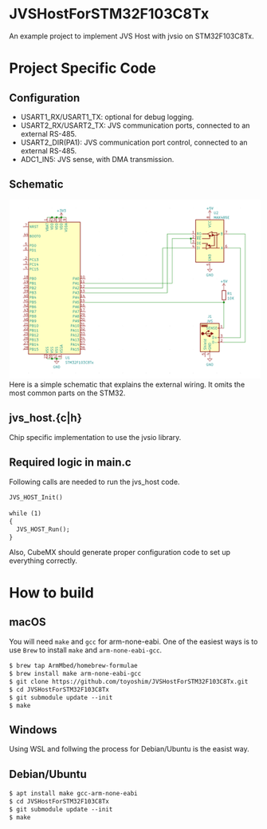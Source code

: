 # JVSHostForSTM32F103C8Tx
An example project to implement JVS Host with jvsio on STM32F103C8Tx.

# Project Specific Code
## Configuration
- USART1_RX/USART1_TX: optional for debug logging.
- USART2_RX/USART2_TX: JVS communication ports, connected to an external RS-485.
- USART2_DIR(PA1): JVS communication port control, connected to an external RS-485.
- ADC1_IN5: JVS sense, with DMA transmission.

## Schematic
![Schematic](scm.png)
Here is a simple schematic that explains the external wiring. It omits the most
common parts on the STM32.

## jvs_host.{c|h}
Chip specific implementation to use the jvsio library.

## Required logic in main.c
Following calls are needed to run the jvs_host code.
```
JVS_HOST_Init()

while (1)
{
  JVS_HOST_Run();
}
```
Also, CubeMX should generate proper configuration code to set up everything correctly.

# How to build
## macOS
You will need `make` and `gcc` for arm-none-eabi. One of the easiest ways is to use `Brew` to install `make` and `arm-none-eabi-gcc`.
```
$ brew tap ArmMbed/homebrew-formulae
$ brew install make arm-none-eabi-gcc
$ git clone https://github.com/toyoshim/JVSHostForSTM32F103C8Tx.git
$ cd JVSHostForSTM32F103C8Tx 
$ git submodule update --init
$ make
```

## Windows
Using WSL and follwing the process for Debian/Ubuntu is the easist way.

## Debian/Ubuntu
```
$ apt install make gcc-arm-none-eabi
$ cd JVSHostForSTM32F103C8Tx 
$ git submodule update --init
$ make
```